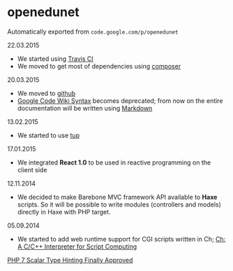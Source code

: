 # openedunet
Automatically exported from `code.google.com/p/openedunet`

22.03.2015
  - We started using [Travis CI](https://travis-ci.org)
  - We moved to get most of dependencies using [composer](https://getcomposer.org/)

20.03.2015 
  - We moved to [github](https://github.com/)
  - [Google Code Wiki Syntax](https://code.google.com/p/support/wiki/WikiSyntax) becomes deprecated; from now on the entire documentation will be written using [Markdown](https://help.github.com/articles/markdown-basics/)

13.02.2015
  - We started to use [tup](http://gittup.org/tup/)

17.01.2015
  - We integrated **React 1.0** to be used in reactive programming on the client side

12.11.2014
  - We decided to make Barebone MVC framework API available to **Haxe** scripts. So it will be possible to write modules (controllers and models) directly in Haxe with PHP target.

05.09.2014
  - We started to add web runtime support for CGI scripts written in Ch; [Ch: A C/C++ Interpreter for Script Computing](http://www.drdobbs.com/cpp/ch-a-cc-interpreter-for-script-computing/184402054?pgno=1)


[PHP 7 Scalar Type Hinting Finally Approved](http://www.phpclasses.org/blog/post/269-PHP-7-Scalar-Type-Hinting-Finally-Approved.html)
